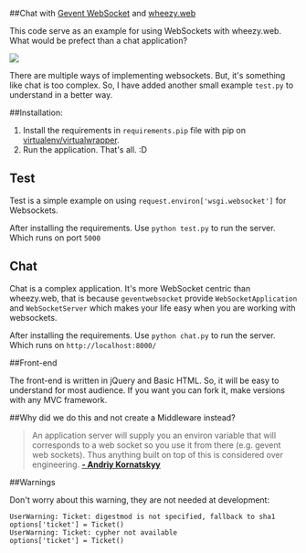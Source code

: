 ##Chat with [Gevent WebSocket](https://bitbucket.org/Jeffrey/gevent-websocket) and [wheezy.web](https://bitbucket.org/akorn/wheezy.web)

This code serve as an example for using WebSockets with wheezy.web. 
What would be prefect than a chat application?

![](https://lh5.googleusercontent.com/-vYLqFjJtd2M/U5YABun7wAI/AAAAAAAAKNk/tviQLHd3qq0/w900-no/screenshot.png)

There are multiple ways of implementing websockets. 
But, it's something like chat is too complex.
So, I have added another small example `test.py` to understand in a better way.

##Installation:

1. Install the requirements in `requirements.pip` file with pip on [virtualenv/virtualwrapper](http://docs.python-guide.org/en/latest/dev/virtualenvs/).
2. Run the application. That's all. :D

## Test

Test is a simple example on using `request.environ['wsgi.websocket']` for Websockets.

After installing the requirements. Use `python test.py` to run the server. Which runs on port `5000`

## Chat

Chat is a complex application. It's more WebSocket centric than wheezy.web, that is because `geventwebsocket` provide `WebSocketApplication` and `WebSocketServer` which makes your life easy when you are working with websockets.

After installing the requirements. Use `python chat.py` to run the server. Which runs on `http://localhost:8000/`

##Front-end

The front-end is written in jQuery and Basic HTML. So, it will be easy to understand for most audience.
If you want you can fork it, make versions with any MVC framework.


##Why did we do this and not create a Middleware instead?
> An application server will supply you an environ variable that will corresponds to a web socket so you use it from there (e.g. gevent web sockets). Thus anything built on top of this is considered over engineering. [**- Andriy Kornatskyy**](http://mindref.blogspot.in/)


##Warnings

Don't worry about this warning, they are not needed at development:

    UserWarning: Ticket: digestmod is not specified, fallback to sha1
    options['ticket'] = Ticket()
    UserWarning: Ticket: cypher not available
    options['ticket'] = Ticket()
